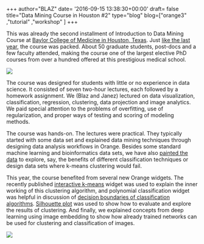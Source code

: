 +++
author="BLAZ"
date= '2016-09-15 13:38:30+00:00'
draft= false
title="Data Mining Course in Houston #2"
type="blog"
blog=["orange3" ,"tutorial" ,"workshop" ]
+++

This was already the second installment of Introduction to Data Mining Course at [Baylor College of Medicine in Houston, Texas](https://www.bcm.edu). Just [like the last year](/blog/2015/10/09/data-mining-course-in-houston/), the course was packed. About 50 graduate students, post-docs and a few faculty attended, making the course one of the largest elective PhD courses from over a hundred offered at this prestigious medical school.

![](/images/2016/09/houston-class-2016.jpg)

The course was designed for students with little or no experience in data science. It consisted of seven two-hour lectures, each followed by a homework assignment. We (Blaz and Janez) lectured on data visualization, classification, regression, clustering, data projection and image analytics. We paid special attention to the problems of overfitting, use of regularization, and proper ways of testing and scoring of modeling methods.

The course was hands-on. The lectures were practical. They typically started with some data set and explained data mining techniques through designing data analysis workflows in Orange. Besides some standard machine learning and bioinformatics data sets, we have also [painted the data](/blog/2013/12/20/paint-your-data/) to explore, say, the benefits of different classification techniques or design data sets where k-means clustering would fail.

This year, the course benefited from several new Orange widgets. The recently published [interactive k-means](/blog/2016/08/12/interactive-k-means/) widget was used to explain the inner working of this clustering algorithm, and polynomial classification widget was helpful in discussion of [decision boundaries of classification algorithms](/blog/2016/08/16/polynomial-classification/). [Silhouette plot](/blog/2016/03/23/all-i-see-is-silhouette/) was used to show how to evaluate and explore the results of clustering. And finally, we explained concepts from deep learning using image embedding to show how already trained networks can be used for clustering and classification of images.

![](/images/2016/09/image-analytics-cows.png)

